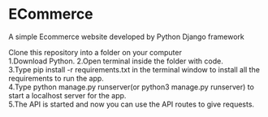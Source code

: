 # ECommerce
A simple Ecommerce website developed by Python Django framework   

Clone this repository into a folder on your computer  
1.Download Python. 
2.Open terminal inside the folder with code.  
3.Type pip install -r requirements.txt in the terminal window to install all the requirements to run the app.  
4.Type python manage.py runserver(or python3 manage.py runserver) to start a localhost server for the app.  
5.The API is started and now you can use the API routes to give requests.
